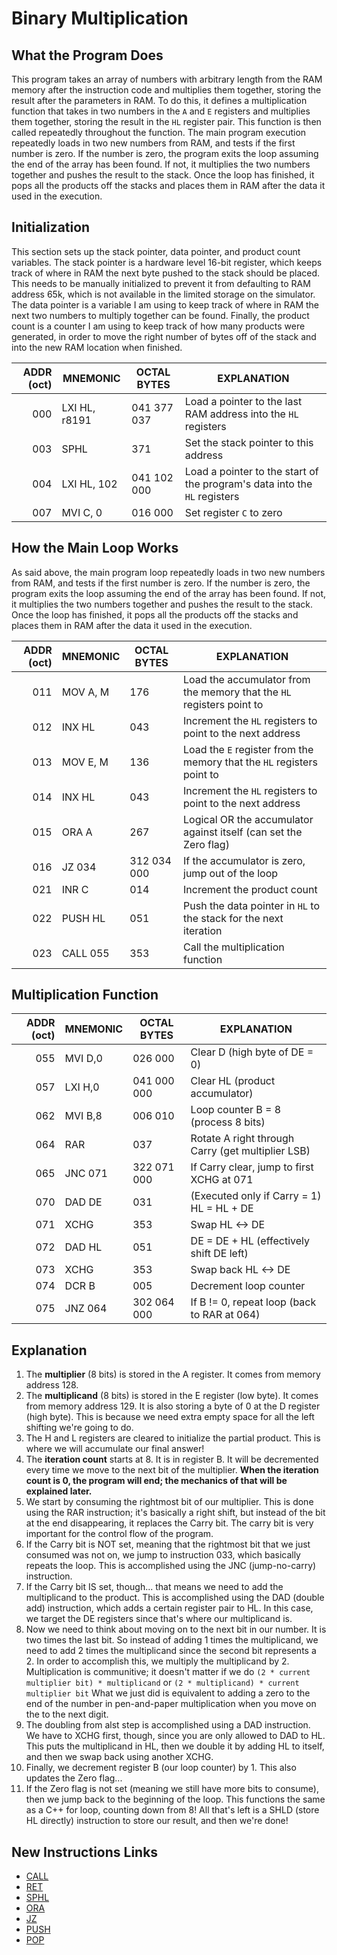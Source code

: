 # Binary Multiplication

## What the Program Does
This program takes an array of numbers with arbitrary length from the RAM memory after the instruction code and multiplies them together, storing the result after the parameters in RAM. To do this, it defines a multiplication function that takes in two numbers in the `A` and `E` registers and multiplies them together, storing the result in the `HL` register pair. This function is then called repeatedly throughout the function. The main program execution repeatedly loads in two new numbers from RAM, and tests if the first number is zero. If the number is zero, the program exits the loop assuming the end of the array has been found. If not, it multiplies the two numbers together and pushes the result to the stack. Once the loop has finished, it pops all the products off the stacks and places them in RAM after the data it used in the execution.

## Initialization

This section sets up the stack pointer, data pointer, and product count variables. The stack pointer is a hardware level 16-bit register, which keeps track of where in RAM the next byte pushed to the stack should be placed. This needs to be manually initialized to prevent it from defaulting to RAM address 65k, which is not available in the limited storage on the simulator. The data pointer is a variable I am using to keep track of where in RAM the next two numbers to multiply together can be found. Finally, the product count is a counter I am using to keep track of how many products were generated, in order to move the right number of bytes off of the stack and into the new RAM location when finished.

| ADDR (oct)| MNEMONIC    | OCTAL BYTES       | EXPLANATION                                   |
|----------:|-------------|-------------------|-----------------------------------------------|
|      000  | LXI HL, r8191 | 041 377 037     | Load a pointer to the last RAM address into the `HL` registers |
|      003  | SPHL        | 371               | Set the stack pointer to this address         |
|      004  | LXI HL, 102 | 041 102 000       | Load a pointer to the start of the program's data into the `HL` registers |
|      007  | MVI C, 0    | 016 000           | Set register `C` to zero                      |

## How the Main Loop Works

As said above, the main program loop repeatedly loads in two new numbers from RAM, and tests if the first number is zero. If the number is zero, the program exits the loop assuming the end of the array has been found. If not, it multiplies the two numbers together and pushes the result to the stack. Once the loop has finished, it pops all the products off the stacks and places them in RAM after the data it used in the execution.

| ADDR (oct)| MNEMONIC    | OCTAL BYTES       | EXPLANATION                                   |
|----------:|-------------|-------------------|-----------------------------------------------|
|      011  | MOV A, M    | 176               | Load the accumulator from the memory that the `HL` registers point to |
|      012  | INX HL      | 043               | Increment the `HL` registers to point to the next address |
|      013  | MOV E, M    | 136               | Load the `E` register from the memory that the `HL` registers point to |
|      014  | INX HL      | 043               | Increment the `HL` registers to point to the next address |
|      015  | ORA A       | 267               | Logical OR the accumulator against itself (can set the Zero flag) |
|      016  | JZ 034      | 312 034 000       | If the accumulator is zero, jump out of the loop |
|      021  | INR C       | 014               | Increment the product count                   |
|      022  | PUSH HL     | 051               | Push the data pointer in `HL` to the stack for the next iteration |
|      023  | CALL 055    | 353               | Call the multiplication function              |

## Multiplication Function

| ADDR (oct) | MNEMONIC    | OCTAL BYTES       | EXPLANATION                                   |
|----------:|-------------|-------------------|-----------------------------------------------|
|      055  | MVI D,0     | 026 000           | Clear D (high byte of DE = 0)                 |
|      057  | LXI H,0     | 041 000 000       | Clear HL (product accumulator)                |
|      062  | MVI B,8     | 006 010           | Loop counter B = 8 (process 8 bits)               |
|      064  | RAR         | 037               | Rotate A right through Carry (get multiplier LSB) |
|      065  | JNC 071     | 322 071 000       | If Carry clear, jump to first XCHG at 071     |
|      070  | DAD DE      | 031               | (Executed only if Carry = 1) HL = HL + DE     |
|      071  | XCHG        | 353               | Swap HL <-> DE                                 |
|      072  | DAD HL      | 051               | DE = DE + HL  (effectively shift DE left)     |
|      073  | XCHG        | 353               | Swap back HL <-> DE                            |
|      074  | DCR B       | 005               | Decrement loop counter                         |
|      075  | JNZ 064     | 302 064 000       | If B != 0, repeat loop (back to RAR at 064)   |

## Explanation

1. The **multiplier** (8 bits) is stored in the A register. It comes from memory address 128.
2. The **multiplicand** (8 bits) is stored in the E register (low byte). It comes from memory address 129. It is also storing a byte of 0 at the D register (high byte). This is because we need extra empty space for all the left shifting we're going to do.
3. The H and L registers are cleared to initialize the partial product. This is where we will accumulate our final answer!
4. The **iteration count** starts at 8. It is in register B. It will be decremented every time we move to the next bit of the multiplier. **When the iteration count is 0, the program will end; the mechanics of that will be explained later.**
5. We start by consuming the rightmost bit of our multiplier. This is done using the RAR instruction; it's basically a right shift, but instead of the bit at the end disappearing, it replaces the Carry bit. The carry bit is very important for the control flow of the program.
6. If the Carry bit is NOT set, meaning that the rightmost bit that we just consumed was not on, we jump to instruction 033, which basically repeats the loop. This is accomplished using the JNC (jump-no-carry) instruction.
7. If the Carry bit IS set, though... that means we need to add the multiplicand to the product. This is accomplished using the DAD (double add) instruction, which adds a certain register pair to HL. In this case, we target the DE registers since that's where our multiplicand is.
8. Now we need to think about moving on to the next bit in our number. It is two times the last bit. So instead of adding 1 times the multiplicand, we need to add 2 times the multiplicand since the second bit represents a 2. In order to accomplish this, we multiply the multiplicand by 2. Multiplication is communitive; it doesn't matter if we do `(2 * current multiplier bit) * multiplicand` or `(2 * multiplicand) * current multiplier bit` What we just did is equivalent to adding a zero to the end of the number in pen-and-paper multiplication when you move on the to the next digit.
9. The doubling from alst step is accomplished using a DAD instruction. We have to XCHG first, though, since you are only allowed to DAD to HL. This puts the multiplicand in HL, then we double it by adding HL to itself, and then we swap back using another XCHG.
10. Finally, we decrement register B (our loop counter) by 1. This also updates the Zero flag...
11. If the Zero flag is not set (meaning we still have more bits to consume), then we jump back to the beginning of the loop. This functions the same as a C++ for loop, counting down from 8! All that's left is a SHLD (store HL directly) instruction to store our result, and then we're done!

## New Instructions Links

- [CALL](https://ubuntourist.codeberg.page/Altair-8800/part-4.html#call)
- [RET](https://ubuntourist.codeberg.page/Altair-8800/part-4.html#ret)
- [SPHL](https://ubuntourist.codeberg.page/Altair-8800/part-4.html#sphl)
- [ORA](https://ubuntourist.codeberg.page/Altair-8800/part-4.html#ora)
- [JZ](https://ubuntourist.codeberg.page/Altair-8800/part-4.html#jz)
- [PUSH](https://ubuntourist.codeberg.page/Altair-8800/part-4.html#push)
- [POP](https://ubuntourist.codeberg.page/Altair-8800/part-4.html#pop)
